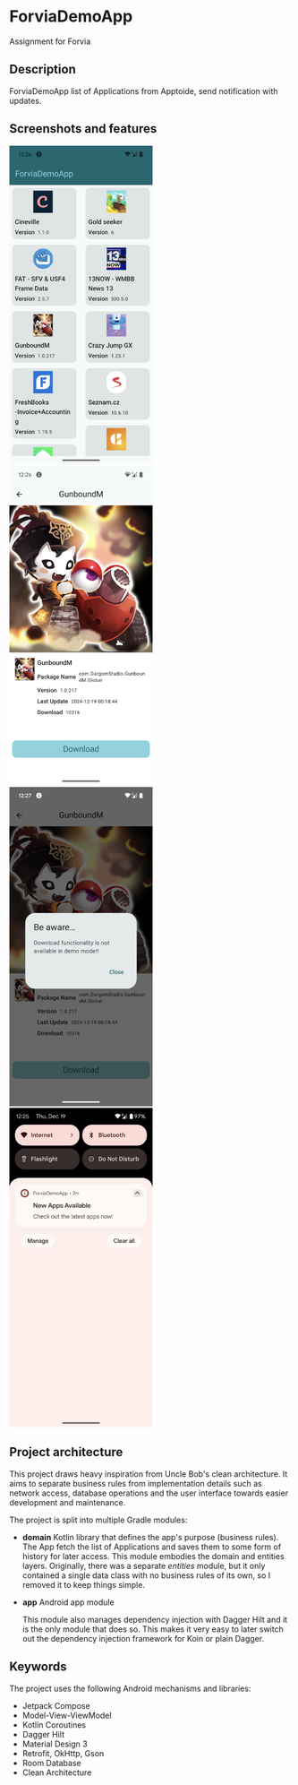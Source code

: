 # ForviaDemoApp
Assignment for Forvia 

## Description
ForviaDemoApp list of Applications from Apptoide, send notification with updates.

## Screenshots and features

<img src="./images/homeScreen.png" width=256/> <img src="./images/detailsScreen.png" width=256/> <img src="./images/detailsScreenAlert.png" width=256/> <img src="./images/notification.png" width=256/>



## Project architecture
This project draws heavy inspiration from Uncle Bob's clean architecture. It aims to separate business rules from implementation details such as network access, database operations and the user interface towards easier development and maintenance.

The project is split into multiple Gradle modules:

- **domain** Kotlin library that defines the app's purpose (business rules). The App fetch the list of Applications and saves them to some form of history for later access. This module embodies the domain and entities layers. Originally, there was a separate *entities* module, but it only contained a single data class with no business rules of its own, so I removed it to keep things simple.

- **app** Android app module 

  This module also manages dependency injection with Dagger Hilt and it is the only module that does so. This makes it very easy to later switch out the dependency injection framework for Koin or plain Dagger.


## Keywords
The project uses the following Android mechanisms and libraries:
- Jetpack Compose
- Model-View-ViewModel
- Kotlin Coroutines
- Dagger Hilt
- Material Design 3
- Retrofit, OkHttp, Gson
- Room Database
- Clean Architecture
